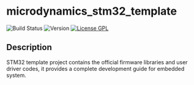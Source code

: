 # microdynamics_stm32_template

![Build Status](https://img.shields.io/badge/build-passing-brightgreen.svg)
![Version](https://img.shields.io/badge/version-v0.1-yellow.svg)
[![License GPL](https://img.shields.io/badge/license-GPL-blue.svg)](../LICENSE)

## Description
STM32 template project contains the official firmware libraries and user driver codes, it provides a complete development guide for embedded system. 

